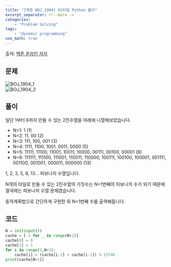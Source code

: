```yaml
---
title: "[백준 BOJ_1904] 01타일 Python 풀이"
excerpt_separator: <!--more-->
categories: 
    - "Problem Solving"
tags: 
    - "dynamic programming"
use_math: true
---
```

출처: [백준 온라인 저지](https://www.acmicpc.net/problem/1904)

## 문제  

![BOJ_1904_1](https://user-images.githubusercontent.com/59808674/116851921-533e5880-ac2e-11eb-81a5-0bb514210116.PNG)  
![BOJ_1904_2](https://user-images.githubusercontent.com/59808674/116851925-53d6ef00-ac2e-11eb-82ec-dc1c756f2035.PNG)  

## 풀이  
일단 1부터 6까지 만들 수 있는 2진수열을 아래에 나열해보았습니다.  

-  N=1: 1 (1)  
-  N=2: 11, 00 (2)  
-  N=3: 111, 100, 001 (3)  
-  N=4: 1111, 1100, 1001, 0011, 0000 (5)  
-  N=5: 11111, 11100, 11001, 10011, 10000, 00111, 00100, 00001 (8)  
-  N=6: 111111, 111100, 111001, 110011, 110000, 100111, 100100, 100001, 001111, 001100, 001001, 000011, 000000 (13)  

1, 2, 3, 5, 8, 13... 피보나치 수열입니다.  

N개의 타일로 만들 수 있는 2진수열의 가짓수는 N+1번째의 피보나치 수가 되기 때문에 결국에는 피보나치 수열 문제였습니다.  

동적계획법으로 간단하게 구현한 뒤 N+1번째 수를 출력해줍니다.  

## 코드  
```python
N = int(input())
cache = [-1 for _ in range(N+2)]
cache[0] = 0
cache[1] = 1
for i in range(2,N+2):
    cache[i] = (cache[i-2] + cache[i-1]) % 15746
print(cache[N+1])
```